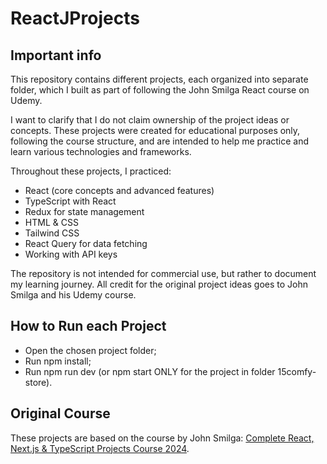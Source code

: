 # ReactJProjects

## Important info
This repository contains different projects, each organized into separate folder, which I built as part of following the John Smilga React course on Udemy.

I want to clarify that I do not claim ownership of the project ideas or concepts. These projects were created for educational purposes only, following the course structure, and are intended to help me practice and learn various technologies and frameworks.

Throughout these projects, I practiced:

  - React (core concepts and advanced features)
  - TypeScript with React
  - Redux for state management
  - HTML & CSS
  - Tailwind CSS
  - React Query for data fetching
  - Working with API keys

The repository is not intended for commercial use, but rather to document my learning journey. All credit for the original project ideas goes to John Smilga and his Udemy course.

## How to Run each Project
 - Open the chosen project folder;
 - Run npm install;
 - Run npm run dev (or npm start ONLY for the project in folder 15comfy-store).

## Original Course
These projects are based on the course by John Smilga: [Complete React, Next.js & TypeScript Projects Course 2024](https://www.udemy.com/course/react-tutorial-and-projects-course).
